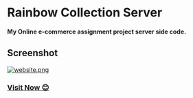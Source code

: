 # Rainbow Collection Server

**My Online e-commerce assignment project server side code.**

## Screenshot

[![website.png](https://i.postimg.cc/gjX4NB98/forgitshowof.png)](https://postimg.cc/kRCx5sgg)
### [Visit Now 😊](https://rainbow-collection.web.app)
